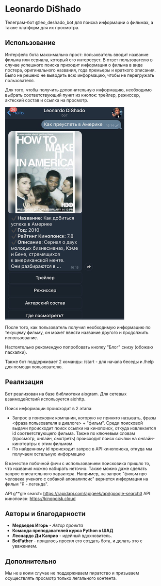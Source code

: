 # Leonardo DiShado

Телеграм-бот @leo_deshado_bot для поиска информации о фильмах, а также платформ для их просмотра.
    
## Использование

Интерфейс бота максимально прост: пользователь вводит название фильма или сериала, 
который его интересует. В ответ пользователю в случае успешного поиска приходит информация о фильма в виде постера, 
оригинального названия, года премьеры и краткого описания. Было не решено не выводить всю информацию, 
чтобы не перегружать пользователя.

Для того, чтобы получить дополнительную информацию, необходимо выбрать 
соответствующий пункт из кнопок: трейлер, режиссер, актеский состав и ссылка на просмотр.

![Screenshot](./media/preview-2.png)

После того, как пользователь получил необходимую информацию по текущему фильму, он может ввести 
название другого и продолжить использование.

Настоятельно рекомендую попробовать кнопку "Блог" снизу (обожаю пасхалки).

Также бот поддерживает 2 команды: /start - для начала беседы и /help для помощи пользователю.

## Реализация

Бот реализован на базе библиотеки aiogram. Для сетевых взаимодействий используется aiohttp.

Поиск информации происходит в 2 этапа:

- Запрос в поисковик компании, которую не принято называть, фразы <фраза пользователя в диалоге> + "фильм".
 Среди поисковой выдачи происходит поиск ссылки на кинопоиск, откуда извлекается id соответствующего фильма. 
 Также по ключевым словам (просмотр, онлайн, смотреть) происходит поиск ссылки на онлайн-кинотеатры с этим фильмом.
- По найденному id происходит запрос в API кинопоиска, откуда мы получаем остальную информацию

В качестве побочной фичи с использованием поисковика пришло то, что названия можно набирать неточно. 
Также можно даже сделать запрос описательного характера. Например, 
на запрос "фильм про человека ученого с собакой апокалипсис" вернется 
информация на фильм "Я - легенда".

API g**gle search: https://rapidapi.com/apigeek/api/google-search3
API кинопоиск: https://kinopoisk.cloud

## Авторы и благодарности

  - **Медведев Игорь** - *Автор проекта*
  - **Команда преподавателей курса Python в ШАД**
  - **Леонардо Ди Каприо** - идейный вдохновитель.
  - **BotFather** - пришлось просил его создать бота, и делать это с уважением.

## Дополнительно

Мы не в коим случае не поддерживаем пиратство и призываем осуществлять 
просмотр только легального контента.
